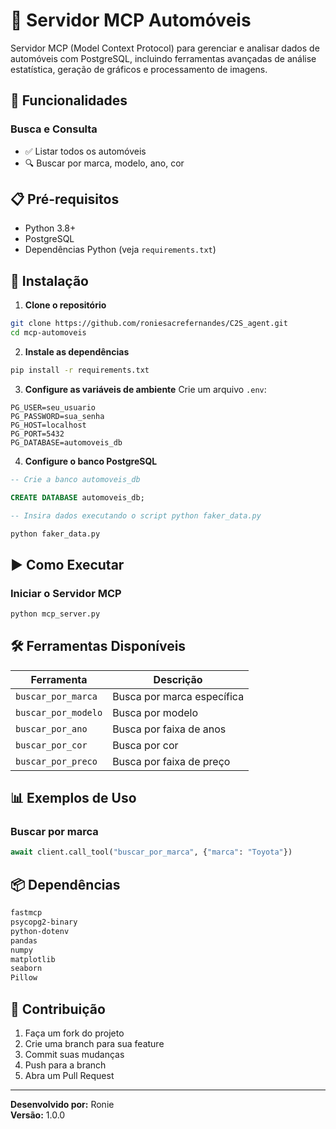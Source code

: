 # 🚗 Servidor MCP Automóveis

Servidor MCP (Model Context Protocol) para gerenciar e analisar dados de automóveis com PostgreSQL, incluindo ferramentas avançadas de análise estatística, geração de gráficos e processamento de imagens.

## 🔧 Funcionalidades

### Busca e Consulta
- ✅ Listar todos os automóveis
- 🔍 Buscar por marca, modelo, ano, cor

## 📋 Pré-requisitos

- Python 3.8+
- PostgreSQL
- Dependências Python (veja `requirements.txt`)

## 🚀 Instalação

1. **Clone o repositório**
```bash
git clone https://github.com/roniesacrefernandes/C2S_agent.git
cd mcp-automoveis
```

2. **Instale as dependências**
```bash
pip install -r requirements.txt
```

3. **Configure as variáveis de ambiente**
Crie um arquivo `.env`:
```env
PG_USER=seu_usuario
PG_PASSWORD=sua_senha
PG_HOST=localhost
PG_PORT=5432
PG_DATABASE=automoveis_db
```

4. **Configure o banco PostgreSQL**
```sql
-- Crie a banco automoveis_db

CREATE DATABASE automoveis_db;

-- Insira dados executando o script python faker_data.py 
```
```bash
python faker_data.py
```

## ▶️ Como Executar

### Iniciar o Servidor MCP
```bash
python mcp_server.py
```
## 🛠️ Ferramentas Disponíveis

| Ferramenta | Descrição |
|------------|-----------|
| `buscar_por_marca` | Busca por marca específica |
| `buscar_por_modelo` | Busca por modelo |
| `buscar_por_ano` | Busca por faixa de anos |
| `buscar_por_cor` | Busca por cor |
| `buscar_por_preco` | Busca por faixa de preço |

## 📊 Exemplos de Uso

### Buscar por marca
```python
await client.call_tool("buscar_por_marca", {"marca": "Toyota"})
```

## 📦 Dependências

```txt
fastmcp
psycopg2-binary
python-dotenv
pandas
numpy
matplotlib
seaborn
Pillow
```
## 🤝 Contribuição
1. Faça um fork do projeto
2. Crie uma branch para sua feature
3. Commit suas mudanças
4. Push para a branch
5. Abra um Pull Request

---

**Desenvolvido por:** Ronie  
**Versão:** 1.0.0